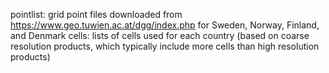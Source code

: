 pointlist: grid point files downloaded from https://www.geo.tuwien.ac.at/dgg/index.php for Sweden, Norway, Finland, and Denmark
cells: lists of cells used for each country (based on coarse resolution products, which typically include more cells than high resolution products)